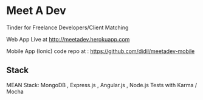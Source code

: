 # Meet A Dev
Tinder for Freelance Developers/Client Matching 

Web App Live at <a href="http://meetadev.herokuapp.com">http://meetadev.herokuapp.com</a>

Mobile App (Ionic) code repo at : <a href="https://github.com/didil/meetadev-mobile">https://github.com/didil/meetadev-mobile</a>

## Stack
MEAN Stack: MongoDB , Express.js , Angular.js , Node.js
Tests with Karma / Mocha 

